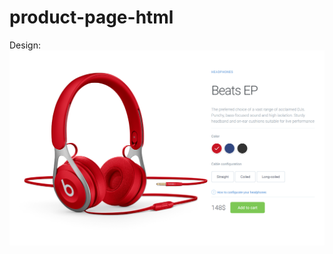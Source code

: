 # product-page-html

Design: 
![alt text][design]

[design]: product-page_.png "Product Page Design"
